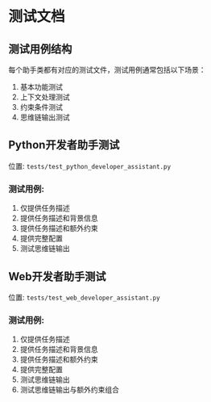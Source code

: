 # 测试文档

## 测试用例结构

每个助手类都有对应的测试文件，测试用例通常包括以下场景：

1. 基本功能测试
2. 上下文处理测试
3. 约束条件测试
4. 思维链输出测试

## Python开发者助手测试

位置: `tests/test_python_developer_assistant.py`

### 测试用例:

1. 仅提供任务描述
2. 提供任务描述和背景信息
3. 提供任务描述和额外约束
4. 提供完整配置
5. 测试思维链输出

## Web开发者助手测试

位置: `tests/test_web_developer_assistant.py`

### 测试用例:

1. 仅提供任务描述
2. 提供任务描述和背景信息
3. 提供任务描述和额外约束
4. 提供完整配置
5. 测试思维链输出
6. 测试思维链输出与额外约束组合 